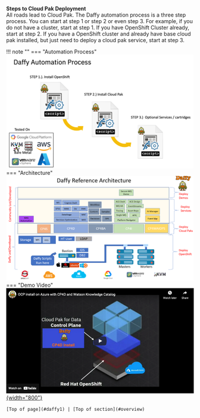 
**Steps to Cloud Pak Deployment**  
All roads lead to Cloud Pak. The Daffy automation process is a three step process. You can start at step 1 or step 2 or even step 3. For example, if you do not have a cluster, start at step 1.  If you have OpenShift Cluster already, start at step 2. If you have a OpenShift cluster and already have base cloud pak installed, but just need to deploy a cloud pak service, start at step 3.

<a name="daffy1"></a>
!!! note ""
    === "Automation Process"
        ![Daffy Automation Process](./images/100-daffy-automation-process.png)
    === "Architecture"
        ![Daffy Architecture](./images/110-daffy-architecture.png)
    === "Demo Video"
        <a href="https://youtu.be/LFqc0WD7x-U" target="_blank">![Client Onboarding Walkthrough Video](./images/120-daffy-demo-video.png){width="800"}</a>        
        
    [Top of page](#daffy1) | [Top of section](#overview)  
            
